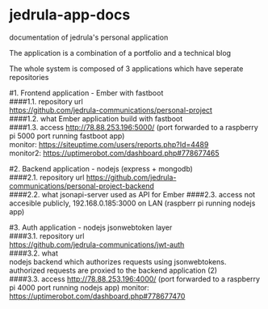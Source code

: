 # jedrula-app-docs
documentation of jedrula's personal application

The application is a combination of a portfolio and a technical blog

The whole system is composed of 3 applications which have seperate repositories

#1. Frontend application - Ember with fastboot  
####1.1. repository url  
https://github.com/jedrula-communications/personal-project  
####1.2. what
Ember application build with fastboot  
####1.3. access
http://78.88.253.196:5000/ (port forwarded to a raspberry pi 5000 port running fastboot app)  
monitor: https://siteuptime.com/users/reports.php?Id=4489  
monitor2: https://uptimerobot.com/dashboard.php#778677465

#2. Backend application - nodejs (express + mongodb)  
####2.1. repository url
https://github.com/jedrula-communications/personal-project-backend  
####2.2. what
jsonapi-server used as API for Ember
####2.3. access
not accesible publicly, 192.168.0.185:3000 on LAN (raspberr pi running nodejs app)

#3. Auth application - nodejs jsonwebtoken layer  
####3.1. repository url  
https://github.com/jedrula-communications/jwt-auth  
####3.2. what  
nodejs backend which authorizes requests using jsonwebtokens. authorized requests are proxied to the backend application (2)  
####3.3. access 
http://78.88.253.196:4000/ (port forwarded to a raspberry pi 4000 port running nodejs app)
monitor: https://uptimerobot.com/dashboard.php#778677470
